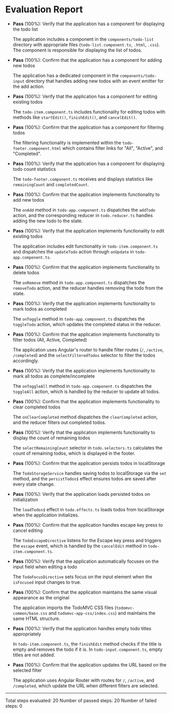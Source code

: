 # Evaluation Report

- **Pass** (100%): Verify that the application has a component for displaying the todo list
  
  The application includes a component in the `components/todo-list` directory with appropriate files (`todo-list.component.ts`, `.html`, `.css`). The component is responsible for displaying the list of todos.

- **Pass** (100%): Confirm that the application has a component for adding new todos
  
  The application has a dedicated component in the `components/todo-input` directory that handles adding new todos with an event emitter for the add action.

- **Pass** (100%): Verify that the application has a component for editing existing todos
  
  The `todo-item.component.ts` includes functionality for editing todos with methods like `startEdit()`, `finishEdit()`, and `cancelEdit()`.

- **Pass** (100%): Confirm that the application has a component for filtering todos
  
  The filtering functionality is implemented within the `todo-footer.component.html` which contains filter links for "All", "Active", and "Completed".

- **Pass** (100%): Verify that the application has a component for displaying todo count statistics
  
  The `todo-footer.component.ts` receives and displays statistics like `remainingCount` and `completedCount`.

- **Pass** (100%): Confirm that the application implements functionality to add new todos
  
  The `onAdd` method in `todo-app.component.ts` dispatches the `addTodo` action, and the corresponding reducer in `todo.reducer.ts` handles adding the new todo to the state.

- **Pass** (100%): Verify that the application implements functionality to edit existing todos
  
  The application includes edit functionality in `todo-item.component.ts` and dispatches the `updateTodo` action through `onUpdate` in `todo-app.component.ts`.

- **Pass** (100%): Confirm that the application implements functionality to delete todos
  
  The `onRemove` method in `todo-app.component.ts` dispatches the `removeTodo` action, and the reducer handles removing the todo from the state.

- **Pass** (100%): Verify that the application implements functionality to mark todos as completed
  
  The `onToggle` method in `todo-app.component.ts` dispatches the `toggleTodo` action, which updates the completed status in the reducer.

- **Pass** (100%): Confirm that the application implements functionality to filter todos (All, Active, Completed)
  
  The application uses Angular's router to handle filter routes (`/`, `/active`, `/completed`) and the `selectFilteredTodos` selector to filter the todos accordingly.

- **Pass** (100%): Verify that the application implements functionality to mark all todos as complete/incomplete
  
  The `onToggleAll` method in `todo-app.component.ts` dispatches the `toggleAll` action, which is handled by the reducer to update all todos.

- **Pass** (100%): Confirm that the application implements functionality to clear completed todos
  
  The `onClearCompleted` method dispatches the `clearCompleted` action, and the reducer filters out completed todos.

- **Pass** (100%): Verify that the application implements functionality to display the count of remaining todos
  
  The `selectRemainingCount` selector in `todo.selectors.ts` calculates the count of remaining todos, which is displayed in the footer.

- **Pass** (100%): Confirm that the application persists todos in localStorage
  
  The `TodoStorageService` handles saving todos to localStorage via the `set` method, and the `persistTodos$` effect ensures todos are saved after every state change.

- **Pass** (100%): Verify that the application loads persisted todos on initialization
  
  The `loadTodos$` effect in `todo.effects.ts` loads todos from localStorage when the application initializes.

- **Pass** (100%): Confirm that the application handles escape key press to cancel editing
  
  The `TodoEscapeDirective` listens for the Escape key press and triggers the `escape` event, which is handled by the `cancelEdit` method in `todo-item.component.ts`.

- **Pass** (100%): Verify that the application automatically focuses on the input field when editing a todo
  
  The `TodoFocusDirective` sets focus on the input element when the `isFocused` input changes to true.

- **Pass** (100%): Confirm that the application maintains the same visual appearance as the original
  
  The application imports the TodoMVC CSS files (`todomvc-common/base.css` and `todomvc-app-css/index.css`) and maintains the same HTML structure.

- **Pass** (100%): Verify that the application handles empty todo titles appropriately
  
  In `todo-item.component.ts`, the `finishEdit` method checks if the title is empty and removes the todo if it is. In `todo-input.component.ts`, empty titles are not added.

- **Pass** (100%): Confirm that the application updates the URL based on the selected filter
  
  The application uses Angular Router with routes for `/`, `/active`, and `/completed`, which update the URL when different filters are selected.

---

Total steps evaluated: 20
Number of passed steps: 20
Number of failed steps: 0